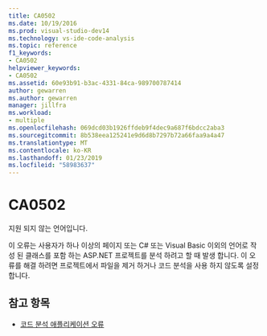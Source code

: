 ```yaml
---
title: CA0502
ms.date: 10/19/2016
ms.prod: visual-studio-dev14
ms.technology: vs-ide-code-analysis
ms.topic: reference
f1_keywords:
- CA0502
helpviewer_keywords:
- CA0502
ms.assetid: 60e93b91-b3ac-4331-84ca-989700787414
author: gewarren
ms.author: gewarren
manager: jillfra
ms.workload:
- multiple
ms.openlocfilehash: 069dcd03b1926ffdeb9f4dec9a687f6bdcc2aba3
ms.sourcegitcommit: 8b538eea125241e9d6d8b7297b72a66faa9a4a47
ms.translationtype: MT
ms.contentlocale: ko-KR
ms.lasthandoff: 01/23/2019
ms.locfileid: "58983637"
---
```

# <a name="ca0502"></a>CA0502

지원 되지 않는 언어입니다.

이 오류는 사용자가 하나 이상의 페이지 또는 C# 또는 Visual Basic 이외의 언어로 작성 된 클래스를 포함 하는 ASP.NET 프로젝트를 분석 하려고 할 때 발생 합니다. 이 오류를 해결 하려면 프로젝트에서 파일을 제거 하거나 코드 분석을 사용 하지 않도록 설정 합니다.

## <a name="see-also"></a>참고 항목

- [코드 분석 애플리케이션 오류](../code-quality/code-analysis-application-errors.md)
